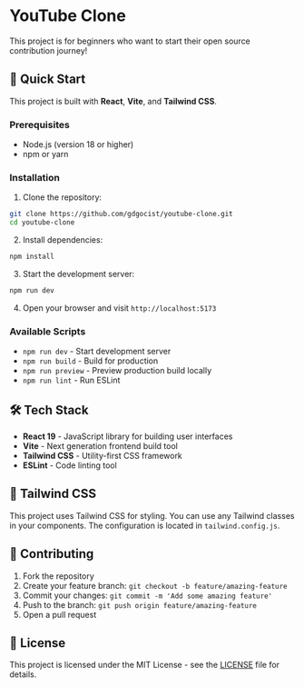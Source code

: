 # YouTube Clone

This project is for beginners who want to start their open source contribution journey!

## 🚀 Quick Start

This project is built with **React**, **Vite**, and **Tailwind CSS**.

### Prerequisites

- Node.js (version 18 or higher)
- npm or yarn

### Installation

1. Clone the repository:
```bash
git clone https://github.com/gdgocist/youtube-clone.git
cd youtube-clone
```

2. Install dependencies:
```bash
npm install
```

3. Start the development server:
```bash
npm run dev
```

4. Open your browser and visit `http://localhost:5173`

### Available Scripts

- `npm run dev` - Start development server
- `npm run build` - Build for production
- `npm run preview` - Preview production build locally
- `npm run lint` - Run ESLint

## 🛠️ Tech Stack

- **React 19** - JavaScript library for building user interfaces
- **Vite** - Next generation frontend build tool
- **Tailwind CSS** - Utility-first CSS framework
- **ESLint** - Code linting tool

## 🎨 Tailwind CSS

This project uses Tailwind CSS for styling. You can use any Tailwind classes in your components. The configuration is located in `tailwind.config.js`.

## 🤝 Contributing

1. Fork the repository
2. Create your feature branch: `git checkout -b feature/amazing-feature`
3. Commit your changes: `git commit -m 'Add some amazing feature'`
4. Push to the branch: `git push origin feature/amazing-feature`
5. Open a pull request

## 📄 License

This project is licensed under the MIT License - see the [LICENSE](LICENSE) file for details.

